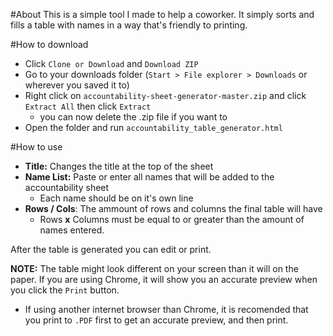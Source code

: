 #About
This is a simple tool I made to help a coworker. It simply sorts and fills a table with names in a way that's friendly to printing.

#How to download
- Click `Clone or Download` and `Download ZIP`
- Go to your downloads folder (`Start > File explorer > Downloads` or wherever you saved it to)
- Right click on `accountability-sheet-generator-master.zip` and click `Extract All` then click `Extract`
    - you can now delete the .zip file if you want to
- Open the folder and run `accountability_table_generator.html`

#How to use
- **Title:** Changes the title at the top of the sheet
- **Name List:** Paste or enter all names that will be added to the accountability sheet
    - Each name should be on it's own line
- **Rows / Cols**: The ammount of rows and columns the final table will have
    - Rows **x** Columns must be equal to or greater than the amount of names entered.

After the table is generated you can edit or print.

**NOTE:** The table might look different on your screen than it will on the paper. If you are using Chrome, it will show you an accurate preview when you click the `Print` button.
- If using another internet browser than Chrome, it is recomended that you print to `.PDF` first to get an accurate preview, and then print.